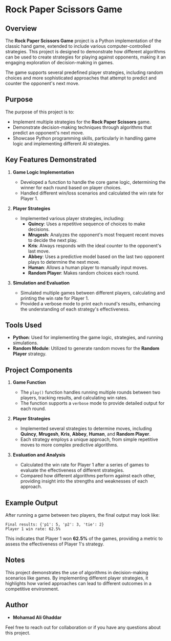 # Rock Paper Scissors Game

## Overview
The **Rock Paper Scissors Game** project is a Python implementation of the classic hand game, extended to include various computer-controlled strategies. This project is designed to demonstrate how different algorithms can be used to create strategies for playing against opponents, making it an engaging exploration of decision-making in games.

The game supports several predefined player strategies, including random choices and more sophisticated approaches that attempt to predict and counter the opponent's next move.

## Purpose
The purpose of this project is to:

- Implement multiple strategies for the **Rock Paper Scissors** game.
- Demonstrate decision-making techniques through algorithms that predict an opponent's next move.
- Showcase Python programming skills, particularly in handling game logic and implementing different AI strategies.

## Key Features Demonstrated
1. **Game Logic Implementation**
   - Developed a function to handle the core game logic, determining the winner for each round based on player choices.
   - Handled different win/loss scenarios and calculated the win rate for Player 1.

2. **Player Strategies**
   - Implemented various player strategies, including:
     - **Quincy**: Uses a repetitive sequence of choices to make decisions.
     - **Mrugesh**: Analyzes the opponent's most frequent recent moves to decide the next play.
     - **Kris**: Always responds with the ideal counter to the opponent's last move.
     - **Abbey**: Uses a predictive model based on the last two opponent plays to determine the next move.
     - **Human**: Allows a human player to manually input moves.
     - **Random Player**: Makes random choices each round.

3. **Simulation and Evaluation**
   - Simulated multiple games between different players, calculating and printing the win rate for Player 1.
   - Provided a verbose mode to print each round's results, enhancing the understanding of each strategy's effectiveness.

## Tools Used
- **Python**: Used for implementing the game logic, strategies, and running simulations.
- **Random Module**: Utilized to generate random moves for the **Random Player** strategy.

## Project Components
1. **Game Function**
   - The `play()` function handles running multiple rounds between two players, tracking results, and calculating win rates.
   - The function supports a `verbose` mode to provide detailed output for each round.

2. **Player Strategies**
   - Implemented several strategies to determine moves, including **Quincy**, **Mrugesh**, **Kris**, **Abbey**, **Human**, and **Random Player**.
   - Each strategy employs a unique approach, from simple repetitive moves to more complex predictive algorithms.

3. **Evaluation and Analysis**
   - Calculated the win rate for Player 1 after a series of games to evaluate the effectiveness of different strategies.
   - Compared how different algorithms perform against each other, providing insight into the strengths and weaknesses of each approach.

## Example Output
After running a game between two players, the final output may look like:

```
Final results: {'p1': 5, 'p2': 3, 'tie': 2}
Player 1 win rate: 62.5%
```
This indicates that Player 1 won **62.5%** of the games, providing a metric to assess the effectiveness of Player 1's strategy.

## Notes
This project demonstrates the use of algorithms in decision-making scenarios like games. By implementing different player strategies, it highlights how varied approaches can lead to different outcomes in a competitive environment.

## Author
- **Mohamad Ali Ghaddar**

Feel free to reach out for collaboration or if you have any questions about this project.